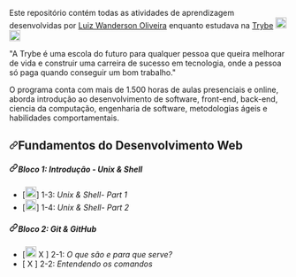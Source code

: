 Este repositório contém todas as atividades de aprendizagem desenvolvidas por <a href="https://www.linkedin.com/in/luizwanderson/" rel="nofollow">Luiz Wanderson Oliveira</a> enquanto estudava na <a href="https://www.betrybe.com/" rel="nofollow">Trybe</a> <img class="emoji" alt="rocket" height="20" width="20" src="https://github.githubassets.com/images/icons/emoji/unicode/1f680.png"> <img class="emoji" alt="rocket" height="20" width="20" src="https://github.githubassets.com/images/icons/emoji/unicode/1f680.png">

"A Trybe é uma escola do futuro para qualquer pessoa que queira melhorar de vida e construir uma carreira de sucesso em tecnologia, onde a pessoa só paga quando conseguir um bom trabalho."

O programa conta com mais de 1.500 horas de aulas presenciais e online, aborda introdução ao desenvolvimento de software, front-end, back-end, ciencia da computação, engenharia de software, metodologias ágeis e habilidades comportamentais.


<h2><a id="user-content-fundamentos-do-desenvolvimento-web" class="anchor" aria-hidden="true" href="#fundamentos-do-desenvolvimento-web"><svg class="octicon octicon-link" viewBox="0 0 16 16" version="1.1" width="16" height="16" aria-hidden="true"><path fill-rule="evenodd" d="M7.775 3.275a.75.75 0 001.06 1.06l1.25-1.25a2 2 0 112.83 2.83l-2.5 2.5a2 2 0 01-2.83 0 .75.75 0 00-1.06 1.06 3.5 3.5 0 004.95 0l2.5-2.5a3.5 3.5 0 00-4.95-4.95l-1.25 1.25zm-4.69 9.64a2 2 0 010-2.83l2.5-2.5a2 2 0 012.83 0 .75.75 0 001.06-1.06 3.5 3.5 0 00-4.95 0l-2.5 2.5a3.5 3.5 0 004.95 4.95l1.25-1.25a.75.75 0 00-1.06-1.06l-1.25 1.25a2 2 0 01-2.83 0z"></path></svg></a>Fundamentos do Desenvolvimento Web</h2>
<h5><a id="user-content-bloco-1-introdução---unix--shell" class="anchor" aria-hidden="true" href="#bloco-1-introdução---unix--shell"><svg class="octicon octicon-link" viewBox="0 0 16 16" version="1.1" width="16" height="16" aria-hidden="true"><path fill-rule="evenodd" d="M7.775 3.275a.75.75 0 001.06 1.06l1.25-1.25a2 2 0 112.83 2.83l-2.5 2.5a2 2 0 01-2.83 0 .75.75 0 00-1.06 1.06 3.5 3.5 0 004.95 0l2.5-2.5a3.5 3.5 0 00-4.95-4.95l-1.25 1.25zm-4.69 9.64a2 2 0 010-2.83l2.5-2.5a2 2 0 012.83 0 .75.75 0 001.06-1.06 3.5 3.5 0 00-4.95 0l-2.5 2.5a3.5 3.5 0 004.95 4.95l1.25-1.25a.75.75 0 00-1.06-1.06l-1.25 1.25a2 2 0 01-2.83 0z"></path></svg></a>Bloco 1: Introdução - Unix &amp; Shell</h5>

<ul>
<li>[<g-emoji class="g-emoji" alias="white_check_mark" fallback-src="https://github.githubassets.com/images/icons/emoji/unicode/2705.png"><img class="emoji" alt="white_check_mark" height="20" width="20" src="https://github.githubassets.com/images/icons/emoji/unicode/2705.png"></g-emoji>] 1-3: <em>Unix &amp; Shell- Part 1</em></li>
<li>[<g-emoji class="g-emoji" alias="white_check_mark" fallback-src="https://github.githubassets.com/images/icons/emoji/unicode/2705.png"><img class="emoji" alt="white_check_mark" height="20" width="20" src="https://github.githubassets.com/images/icons/emoji/unicode/2705.png"></g-emoji>] 1-4: <em>Unix &amp; Shell- Part 2</em></li>
</ul>

<h5><a id="user-content-bloco-2-git--github" class="anchor" aria-hidden="true" href="#bloco-2-git--github"><svg class="octicon octicon-link" viewBox="0 0 16 16" version="1.1" width="16" height="16" aria-hidden="true"><path fill-rule="evenodd" d="M7.775 3.275a.75.75 0 001.06 1.06l1.25-1.25a2 2 0 112.83 2.83l-2.5 2.5a2 2 0 01-2.83 0 .75.75 0 00-1.06 1.06 3.5 3.5 0 004.95 0l2.5-2.5a3.5 3.5 0 00-4.95-4.95l-1.25 1.25zm-4.69 9.64a2 2 0 010-2.83l2.5-2.5a2 2 0 012.83 0 .75.75 0 001.06-1.06 3.5 3.5 0 00-4.95 0l-2.5 2.5a3.5 3.5 0 004.95 4.95l1.25-1.25a.75.75 0 00-1.06-1.06l-1.25 1.25a2 2 0 01-2.83 0z"></path></svg></a>Bloco 2: Git &amp; GitHub</h5>

<ul>
<li>[<g-emoji class="g-emoji" alias="white_check_mark" fallback-src="https://github.githubassets.com/images/icons/emoji/unicode/2705.png"><img class="emoji" alt="white_check_mark" height="20" width="20" src="https://github.githubassets.com/images/icons/emoji/unicode/2705.png"> X </g-emoji>] 2-1: <em>O que são e para que serve?</em></li>

<li>[<g-emoji class="g-emoji" alias="white_check_mark" fallback-src="https://github.githubassets.com/images/icons/emoji/unicode/2705.png"> X </g-emoji>] 2-2: <em>Entendendo os comandos</em></li>

 
</ul>
